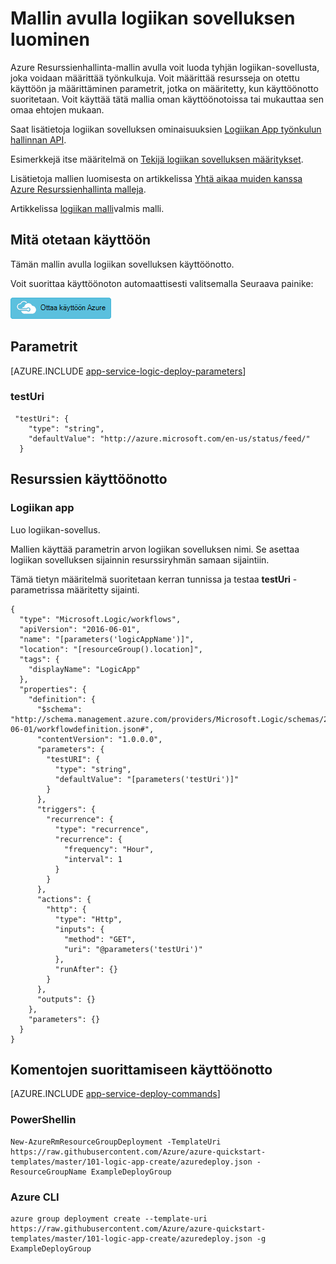 <properties 
    pageTitle="Logiikan sovelluksen Azure Resurssienhallinta mallien käyttäminen Azure App palvelun luominen | Microsoft Azure" 
    description="Azure Resurssienhallinta-mallin avulla voit tyhjä logiikan-sovelluksen käyttöönotto työnkulut määrittämistä varten." 
    services="logic-apps" 
    documentationCenter="" 
    authors="MSFTMan" 
    manager="erikre" 
    editor=""/>

<tags 
    ms.service="logic-apps" 
    ms.workload="integration" 
    ms.tgt_pltfrm="na" 
    ms.devlang="na" 
    ms.topic="article" 
    ms.date="07/25/2016" 
    ms.author="deonhe"/>

# <a name="create-a-logic-app-using-a-template"></a>Mallin avulla logiikan sovelluksen luominen

Azure Resurssienhallinta-mallin avulla voit luoda tyhjän logiikan-sovellusta, joka voidaan määrittää työnkulkuja. Voit määrittää resursseja on otettu käyttöön ja määrittäminen parametrit, jotka on määritetty, kun käyttöönotto suoritetaan. Voit käyttää tätä mallia oman käyttöönotoissa tai mukauttaa sen omaa ehtojen mukaan.

Saat lisätietoja logiikan sovelluksen ominaisuuksien [Logiikan App työnkulun hallinnan API](https://msdn.microsoft.com/library/azure/mt643788.aspx). 

Esimerkkejä itse määritelmä on [Tekijä logiikan sovelluksen määritykset](app-service-logic-author-definitions.md). 

Lisätietoja mallien luomisesta on artikkelissa [Yhtä aikaa muiden kanssa Azure Resurssienhallinta malleja](../resource-group-authoring-templates.md).

Artikkelissa [logiikan malli](https://github.com/Azure/azure-quickstart-templates/blob/master/101-logic-app-create/azuredeploy.json)valmis malli.

## <a name="what-you-will-deploy"></a>Mitä otetaan käyttöön

Tämän mallin avulla logiikan sovelluksen käyttöönotto.

Voit suorittaa käyttöönoton automaattisesti valitsemalla Seuraava painike:  

[![Ottaa käyttöön Azure](media/app-service-logic-arm-provision/deploybutton.png)](https://portal.azure.com/#create/Microsoft.Template/uri/https%3A%2F%2Fraw.githubusercontent.com%2FAzure%2Fazure-quickstart-templates%2Fmaster%2F101-logic-app-create%2Fazuredeploy.json)

## <a name="parameters"></a>Parametrit

[AZURE.INCLUDE [app-service-logic-deploy-parameters](../../includes/app-service-logic-deploy-parameters.md)]

### <a name="testuri"></a>testUri

     "testUri": {
        "type": "string",
        "defaultValue": "http://azure.microsoft.com/en-us/status/feed/"
      }
    
## <a name="resources-to-deploy"></a>Resurssien käyttöönotto

### <a name="logic-app"></a>Logiikan app

Luo logiikan-sovellus.

Mallien käyttää parametrin arvon logiikan sovelluksen nimi. Se asettaa logiikan sovelluksen sijainnin resurssiryhmän samaan sijaintiin. 

Tämä tietyn määritelmä suoritetaan kerran tunnissa ja testaa **testUri** -parametrissa määritetty sijainti. 

    {
      "type": "Microsoft.Logic/workflows",
      "apiVersion": "2016-06-01",
      "name": "[parameters('logicAppName')]",
      "location": "[resourceGroup().location]",
      "tags": {
        "displayName": "LogicApp"
      },
      "properties": {
        "definition": {
          "$schema": "http://schema.management.azure.com/providers/Microsoft.Logic/schemas/2016-06-01/workflowdefinition.json#",
          "contentVersion": "1.0.0.0",
          "parameters": {
            "testURI": {
              "type": "string",
              "defaultValue": "[parameters('testUri')]"
            }
          },
          "triggers": {
            "recurrence": {
              "type": "recurrence",
              "recurrence": {
                "frequency": "Hour",
                "interval": 1
              }
            }
          },
          "actions": {
            "http": {
              "type": "Http",
              "inputs": {
                "method": "GET",
                "uri": "@parameters('testUri')"
              },
              "runAfter": {}
            }
          },
          "outputs": {}
        },
        "parameters": {}
      }
    }


## <a name="commands-to-run-deployment"></a>Komentojen suorittamiseen käyttöönotto

[AZURE.INCLUDE [app-service-deploy-commands](../../includes/app-service-deploy-commands.md)]

### <a name="powershell"></a>PowerShellin

    New-AzureRmResourceGroupDeployment -TemplateUri https://raw.githubusercontent.com/Azure/azure-quickstart-templates/master/101-logic-app-create/azuredeploy.json -ResourceGroupName ExampleDeployGroup

### <a name="azure-cli"></a>Azure CLI

    azure group deployment create --template-uri https://raw.githubusercontent.com/Azure/azure-quickstart-templates/master/101-logic-app-create/azuredeploy.json -g ExampleDeployGroup


 
